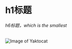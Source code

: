 # h1标题
###### h6标题，which is the smallest
![Image of Yaktocat](https://octodex.github.com/images/yaktocat.png)
